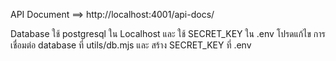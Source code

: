 API Document ==> http://localhost:4001/api-docs/

Database ใช้ postgresql ใน Localhost และ ใช้ SECRET_KEY ใน .env
โปรดแก้ไข การเชื่อมต่อ database ที่  utils/db.mjs และ สร้าง SECRET_KEY ที่ .env 
